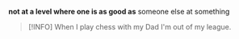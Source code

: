**not at a level where one is as good as** someone else at something

>[!INFO]
> When I play chess with my Dad I'm out of my league.
